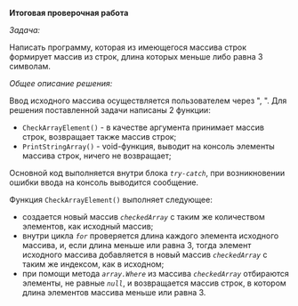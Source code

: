**Итоговая проверочная работа**

*Задача:*

Написать программу, которая из имеющегося массива строк формирует массив из строк, длина которых меньше либо равна 3 символам.

*Общее описание решения:*

Ввод исходного массива осуществляется пользователем через ", ". 
Для решения поставленной задачи написаны 2 функции:
- `CheckArrayElement()` - в качестве аргумента принимает массив строк, возвращает также массив строк;
- `PrintStringArray()` - void-функция, выводит на консоль элементы массива строк, ничего не возвращает;

Основной код выполняется внутри блока *`try-catch`*, при возникновении ошибки ввода на консоль выводится сообщение.

Функция `CheckArrayElement()` выполняет следующее:
- создается новый массив *`checkedArray`* с таким же количеством элементов, как исходный массив;
- внутри цикла *`for`* проверяется длина каждого элемента исходного массива, и, если длина меньше или равна 3, тогда элемент исходного массива добавляется в новый массив *`checkedArray`* с таким же индексом, как в исходном;
- при помощи метода *`array.Where`* из массива *`checkedArray`* отбираются элементы, не равные *`null`*, и возвращается массив строк, в котором длина элементов массива меньше или равна 3.